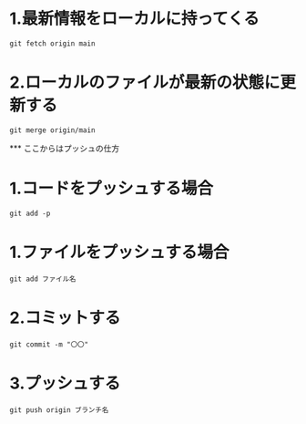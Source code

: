 # 1.最新情報をローカルに持ってくる
```rb:ターミナル
git fetch origin main
```

# 2.ローカルのファイルが最新の状態に更新する
```rb:ターミナル
git merge origin/main
```

*** ここからはプッシュの仕方


# 1.コードをプッシュする場合
```rb:ターミナル
git add -p
```

# 1.ファイルをプッシュする場合
```rb:ターミナル
git add ファイル名
```

# 2.コミットする
```rb:ターミナル
git commit -m "〇〇"
```

# 3.プッシュする
```rb:ターミナル
git push origin ブランチ名
```